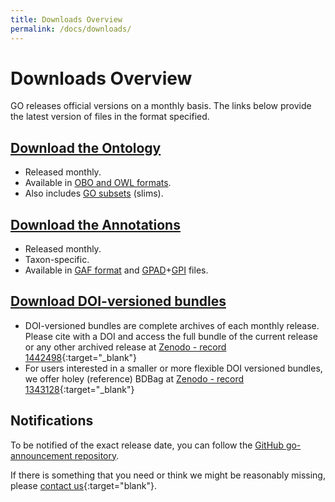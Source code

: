 ```yaml
---
title: Downloads Overview
permalink: /docs/downloads/
---
```


# Downloads Overview
GO releases official versions on a monthly basis.  The links below provide the latest version of files in the format specified.

## [Download the Ontology](/docs/download-ontology/)
+ Released monthly.
+ Available in [OBO and OWL formats](/docs/go-file-format-guide/).
+ Also includes [GO subsets](/docs/go-subset-guide/) (slims).

## [Download the Annotations](/docs/download-go-annotations/) 
+ Released monthly.
+ Taxon-specific.
+ Available in [GAF format](/docs/go-annotation-file-gaf-format-21/) and [GPAD](/docs/gene-product-association-data-gpad-format/)+[GPI](/docs/gene-product-information-gpi-format/) files. 

<!--Versioned and browsable releases are available at <a href="http://release.geneontology.org">http://release.geneontology.org</a>.
We make new versions available approximately every month.-->

<!--The site <a href="http://current.geneontology.org">http://current.geneontology.org</a> is always the last official release made available at <a href="http://release.geneontology.org">http://release.geneontology.org</a>.-->

<!--We will soon add more documentation about the structure of these repositories.-->

## <a href="https://zenodo.org/record/1343652">Download DOI-versioned bundles</a>

+ DOI-versioned bundles are complete archives of each monthly release. Please cite with a DOI and access the full bundle of the current release or any other archived release at [Zenodo - record 1442498](https://zenodo.org/record/1442498){:target="_blank"}
+ For users interested in a smaller or more flexible DOI versioned bundles, we offer holey (reference) BDBag at [Zenodo - record 1343128](https://zenodo.org/record/1343128"){:target="_blank"} 

## Notifications
To be notified of the exact release date, you can follow the <a href="https://github.com/geneontology/go-announcements">GitHub go-announcement repository</a>.

If there is something that you need or think we might be reasonably missing, please [contact us](http://help.geneontology.org "contact us"){:target="blank"}.
